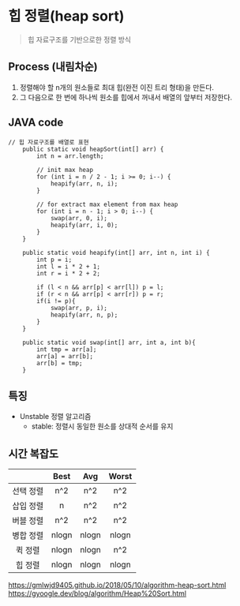 # 힙 정렬(heap sort)
> 힙 자료구조를 기반으로한 정렬 방식

## Process (내림차순)
1. 정렬해야 할 n개의 원소들로 최대 힙(완전 이진 트리 형태)을 만든다.
2. 그 다음으로 한 번에 하나씩 원소를 힙에서 꺼내서 배열의 앞부터 저장한다.

## JAVA code
```
// 힙 자료구조를 배열로 표현
    public static void heapSort(int[] arr) {
        int n = arr.length;

        // init max heap
        for (int i = n / 2 - 1; i >= 0; i--) {
            heapify(arr, n, i);
        }

        // for extract max element from max heap
        for (int i = n - 1; i > 0; i--) {
            swap(arr, 0, i);
            heapify(arr, i, 0);
        }
    }

    public static void heapify(int[] arr, int n, int i) {
        int p = i;
        int l = i * 2 + 1;
        int r = i * 2 + 2;

        if (l < n && arr[p] < arr[l]) p = l;
        if (r < n && arr[p] < arr[r]) p = r;
        if(i != p){
            swap(arr, p, i);
            heapify(arr, n, p);
        }
    }

    public static void swap(int[] arr, int a, int b){
        int tmp = arr[a];
        arr[a] = arr[b];
        arr[b] = tmp;
    }
```

## 특징
- Unstable 정렬 알고리즘
    - stable: 정렬시 동일한 원소를 상대적 순서를 유지

## 시간 복잡도
||Best|Avg|Worst|
|:---:|:---:|:---:|:---:|
|선택 정렬|n^2|n^2|n^2|
|삽입 정렬|n|n^2|n^2|
|버블 정렬|n^2|n^2|n^2|
|병합 정렬|nlogn|nlogn|nlogn|
|퀵 정렬|nlogn|nlogn|n^2|
|힙 정렬|nlogn|nlogn|nlogn|



https://gmlwjd9405.github.io/2018/05/10/algorithm-heap-sort.html
https://gyoogle.dev/blog/algorithm/Heap%20Sort.html
